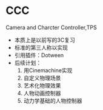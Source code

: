 # CCC
Camera and Charcter Controller,TPS 


* 本质上是以前写的3C复习
* 标准的第三人称以实现
* 引用插件：Dotween
* 后续计划：
	1. 用Cinemachine实现
	2. 自定义物理场景
	3. 艺术化物理效果
	4. 人物动画控制器
	5. 动力学基础的人物控制器
	